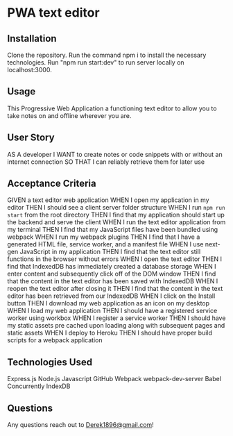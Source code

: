 # PWA text editor

## Installation
Clone the repository. Run the command npm i to install the necessary technologies. Run "npm run start:dev" to run server locally on localhost:3000.

## Usage
This Progressive Web Application a functioning text editor to allow you to take notes on and offline wherever you are.

## User Story
AS A developer
I WANT to create notes or code snippets with or without an internet connection
SO THAT I can reliably retrieve them for later use

## Acceptance Criteria
GIVEN a text editor web application
WHEN I open my application in my editor
THEN I should see a client server folder structure
WHEN I run `npm run start` from the root directory
THEN I find that my application should start up the backend and serve the client
WHEN I run the text editor application from my terminal
THEN I find that my JavaScript files have been bundled using webpack
WHEN I run my webpack plugins
THEN I find that I have a generated HTML file, service worker, and a manifest file
WHEN I use next-gen JavaScript in my application
THEN I find that the text editor still functions in the browser without errors
WHEN I open the text editor
THEN I find that IndexedDB has immediately created a database storage
WHEN I enter content and subsequently click off of the DOM window
THEN I find that the content in the text editor has been saved with IndexedDB
WHEN I reopen the text editor after closing it
THEN I find that the content in the text editor has been retrieved from our IndexedDB
WHEN I click on the Install button
THEN I download my web application as an icon on my desktop
WHEN I load my web application
THEN I should have a registered service worker using workbox
WHEN I register a service worker
THEN I should have my static assets pre cached upon loading along with subsequent pages and static assets
WHEN I deploy to Heroku
THEN I should have proper build scripts for a webpack application

## Technologies Used
Express.js
Node.js
Javascript
GitHub
Webpack
webpack-dev-server
Babel
Concurrently
IndexDB


## Questions
Any questions reach out to Derek1896@gmail.com!